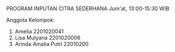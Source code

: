 PROGRAM INPUTAN CITRA SEDERHANA
Jum'at, 13:00-15:30 WIB

Anggota Kelompok:
1. Amelia 2201020041
2. Lisa Mulyana 2201020006
3. Arinda Amalia Putri 22010200
